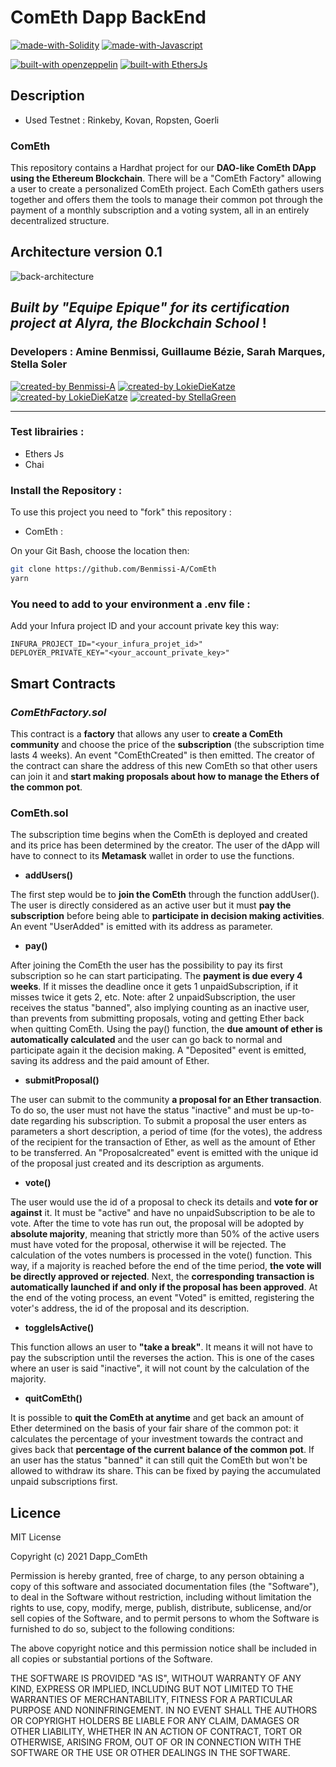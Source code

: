 # ComEth Dapp BackEnd

[![made-with-Solidity](https://img.shields.io/badge/Made%20with-Solidity-1f425f.svg)](https://docs.soliditylang.org/en/v0.8.7/) [![made-with-Javascript](https://img.shields.io/badge/Made%20with-Javascript-1f425f.svg)](https://developer.mozilla.org/fr/docs/Web/JavaScript)

[![built-with openzeppelin](https://img.shields.io/badge/built%20with-OpenZeppelin-3677FF)](https://docs.openzeppelin.com/)
[![built-with EthersJs](https://img.shields.io/badge/built%20with-EthersJs-3677FF)](https://docs.ethers.io/v5/)

## Description

- Used Testnet : Rinkeby, Kovan, Ropsten, Goerli

### **ComEth**

This repository contains a Hardhat project for our **DAO-like ComEth DApp using the Ethereum Blockchain**. There will be a "ComEth Factory" allowing a user to create a personalized ComEth project. Each ComEth gathers users together and offers them the tools to manage their common pot through the payment of a monthly subscription and a voting system, all in an entirely decentralized structure.

## Architecture version 0.1

![back-architecture](./back-architecture.png)

## _Built by "Equipe Epique" for its certification project at Alyra, the Blockchain School_ !

### Developers : Amine Benmissi, Guillaume Bézie, Sarah Marques, Stella Soler

[![created-by Benmissi-A](https://img.shields.io/badge/created%20by-Benmissi-FFA07A)](https://github.com/Benmissi-A)
[![created-by LokieDieKatze](https://img.shields.io/badge/created%20by-GuillaumeB75-FFA07A)](https://github.com/GuillaumeB75)
[![created-by LokieDieKatze](https://img.shields.io/badge/created%20by-LokiDieKatze-FFA07A)](https://github.com/LokiDieKatze)
[![created-by StellaGreen](https://img.shields.io/badge/created%20by-StellaGreen-FFA07A)](https://github.com/StellaGreen)

---

### Test librairies :

- Ethers Js
- Chai

### Install the Repository :

To use this project you need to "fork" this repository :

- ComEth :

On your Git Bash, choose the location then:

```zsh
git clone https://github.com/Benmissi-A/ComEth
yarn
```

### You need to add to your environment a .env file :

Add your Infura project ID and your account private key this way:

```
INFURA_PROJECT_ID="<your_infura_projet_id>"
DEPLOYER_PRIVATE_KEY="<your_account_private_key>"
```

## Smart Contracts

### **_ComEthFactory.sol_**

This contract is a **factory** that allows any user to **create a ComEth community** and choose the price of the **subscription** (the subscription time lasts 4 weeks). An event "ComEthCreated" is then emitted. The creator of the contract can share the address of this new ComEth so that other users can join it and **start making proposals about how to manage the Ethers of the common pot**.

### **ComEth.sol**

The subscription time begins when the ComEth is deployed and created and its price has been determined by the creator. The user of the dApp will have to connect to its **Metamask** wallet in order to use the functions.

- **addUsers()**

The first step would be to **join the ComEth** through the function addUser(). The user is directly considered as an active user but it must **pay the subscription** before being able to **participate in decision making activities**.
An event "UserAdded" is emitted with its address as parameter.

- **pay()**

After joining the ComEth the user has the possibility to pay its first subscription so he can start participating.
The **payment is due every 4 weeks**. If it misses the deadline once it gets 1 unpaidSubscription, if it misses twice it gets 2, etc. Note: after 2 unpaidSubscription, the user receives the status "banned", also implying counting as an inactive user, than prevents from submitting proposals, voting and getting Ether back when quitting ComEth. Using the pay() function, the **due amount of ether is automatically calculated** and the user can go back to normal and participate again it the decision making.
A "Deposited" event is emitted, saving its address and the paid amount of Ether.

- **submitProposal()**

The user can submit to the community **a proposal for an Ether transaction**. To do so, the user must not have the status "inactive" and must be up-to-date regarding his subscription.
To submit a proposal the user enters as parameters a short description, a period of time (for the votes), the address of the recipient for the transaction of Ether, as well as the amount of Ether to be transferred.
An "Proposalcreated" event is emitted with the unique id of the proposal just created and its description as arguments.

- **vote()**

The user would use the id of a proposal to check its details and **vote for or against** it.
It must be "active" and have no unpaidSubscription to be ale to vote.
After the time to vote has run out, the proposal will be adopted by **absolute majority**, meaning that strictly more than 50% of the active users must have voted for the proposal, otherwise it will be rejected.
The calculation of the votes numbers is processed in the vote() function. This way, if a majority is reached before the end of the time period, **the vote will be directly approved or rejected**.
Next, the **corresponding transaction is automatically launched if and only if the proposal has been approved**.
At the end of the voting process, an event "Voted" is emitted, registering the voter's address, the id of the proposal and its description.

- **toggleIsActive()**

This function allows an user to **"take a break"**. It means it will not have to pay the subscription until the reverses the action. This is one of the cases where an user is said "inactive", it will not count by the calculation of the majority.

- **quitComEth()**

It is possible to **quit the ComEth at anytime** and get back an amount of Ether determined on the basis of your fair share of the common pot: it calculates the percentage of your investment towards the contract and gives back that **percentage of the current balance of the common pot**.
If an user has the status "banned" it can still quit the ComEth but won't be allowed to withdraw its share. This can be fixed by paying the accumulated unpaid subscriptions first.

## Licence

MIT License

Copyright (c) 2021 Dapp_ComEth

Permission is hereby granted, free of charge, to any person obtaining a copy
of this software and associated documentation files (the "Software"), to deal
in the Software without restriction, including without limitation the rights
to use, copy, modify, merge, publish, distribute, sublicense, and/or sell
copies of the Software, and to permit persons to whom the Software is
furnished to do so, subject to the following conditions:

The above copyright notice and this permission notice shall be included in all
copies or substantial portions of the Software.

THE SOFTWARE IS PROVIDED "AS IS", WITHOUT WARRANTY OF ANY KIND, EXPRESS OR
IMPLIED, INCLUDING BUT NOT LIMITED TO THE WARRANTIES OF MERCHANTABILITY,
FITNESS FOR A PARTICULAR PURPOSE AND NONINFRINGEMENT. IN NO EVENT SHALL THE
AUTHORS OR COPYRIGHT HOLDERS BE LIABLE FOR ANY CLAIM, DAMAGES OR OTHER
LIABILITY, WHETHER IN AN ACTION OF CONTRACT, TORT OR OTHERWISE, ARISING FROM,
OUT OF OR IN CONNECTION WITH THE SOFTWARE OR THE USE OR OTHER DEALINGS IN THE
SOFTWARE.
